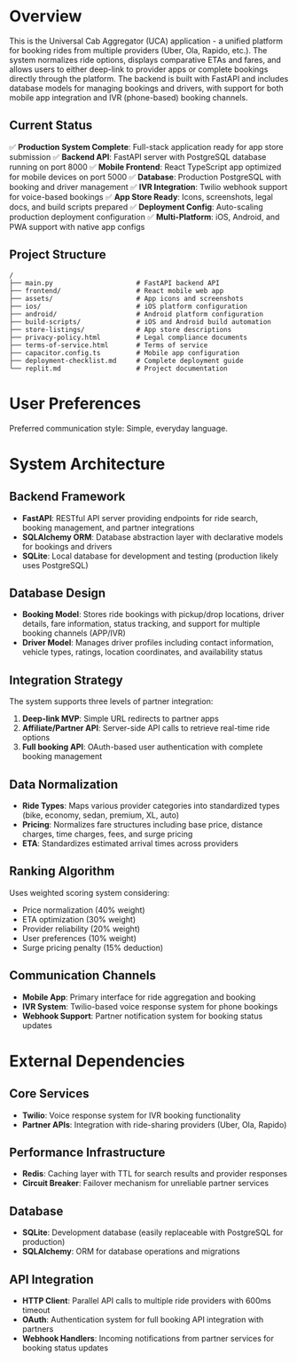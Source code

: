 # Overview

This is the Universal Cab Aggregator (UCA) application - a unified platform for booking rides from multiple providers (Uber, Ola, Rapido, etc.). The system normalizes ride options, displays comparative ETAs and fares, and allows users to either deep-link to provider apps or complete bookings directly through the platform. The backend is built with FastAPI and includes database models for managing bookings and drivers, with support for both mobile app integration and IVR (phone-based) booking channels.

## Current Status
✅ **Production System Complete**: Full-stack application ready for app store submission
✅ **Backend API**: FastAPI server with PostgreSQL database running on port 8000
✅ **Mobile Frontend**: React TypeScript app optimized for mobile devices on port 5000
✅ **Database**: Production PostgreSQL with booking and driver management
✅ **IVR Integration**: Twilio webhook support for voice-based bookings
✅ **App Store Ready**: Icons, screenshots, legal docs, and build scripts prepared
✅ **Deployment Config**: Auto-scaling production deployment configuration
✅ **Multi-Platform**: iOS, Android, and PWA support with native app configs

## Project Structure
```
/
├── main.py                     # FastAPI backend API
├── frontend/                   # React mobile web app
├── assets/                     # App icons and screenshots
├── ios/                        # iOS platform configuration
├── android/                    # Android platform configuration
├── build-scripts/              # iOS and Android build automation
├── store-listings/             # App store descriptions
├── privacy-policy.html         # Legal compliance documents
├── terms-of-service.html       # Terms of service
├── capacitor.config.ts         # Mobile app configuration
├── deployment-checklist.md     # Complete deployment guide
└── replit.md                   # Project documentation
```

# User Preferences

Preferred communication style: Simple, everyday language.

# System Architecture

## Backend Framework
- **FastAPI**: RESTful API server providing endpoints for ride search, booking management, and partner integrations
- **SQLAlchemy ORM**: Database abstraction layer with declarative models for bookings and drivers
- **SQLite**: Local database for development and testing (production likely uses PostgreSQL)

## Database Design
- **Booking Model**: Stores ride bookings with pickup/drop locations, driver details, fare information, status tracking, and support for multiple booking channels (APP/IVR)
- **Driver Model**: Manages driver profiles including contact information, vehicle types, ratings, location coordinates, and availability status

## Integration Strategy
The system supports three levels of partner integration:
1. **Deep-link MVP**: Simple URL redirects to partner apps
2. **Affiliate/Partner API**: Server-side API calls to retrieve real-time ride options
3. **Full booking API**: OAuth-based user authentication with complete booking management

## Data Normalization
- **Ride Types**: Maps various provider categories into standardized types (bike, economy, sedan, premium, XL, auto)
- **Pricing**: Normalizes fare structures including base price, distance charges, time charges, fees, and surge pricing
- **ETA**: Standardizes estimated arrival times across providers

## Ranking Algorithm
Uses weighted scoring system considering:
- Price normalization (40% weight)
- ETA optimization (30% weight) 
- Provider reliability (20% weight)
- User preferences (10% weight)
- Surge pricing penalty (15% deduction)

## Communication Channels
- **Mobile App**: Primary interface for ride aggregation and booking
- **IVR System**: Twilio-based voice response system for phone bookings
- **Webhook Support**: Partner notification system for booking status updates

# External Dependencies

## Core Services
- **Twilio**: Voice response system for IVR booking functionality
- **Partner APIs**: Integration with ride-sharing providers (Uber, Ola, Rapido)

## Performance Infrastructure
- **Redis**: Caching layer with TTL for search results and provider responses
- **Circuit Breaker**: Failover mechanism for unreliable partner services

## Database
- **SQLite**: Development database (easily replaceable with PostgreSQL for production)
- **SQLAlchemy**: ORM for database operations and migrations

## API Integration
- **HTTP Client**: Parallel API calls to multiple ride providers with 600ms timeout
- **OAuth**: Authentication system for full booking API integration with partners
- **Webhook Handlers**: Incoming notifications from partner services for booking status updates